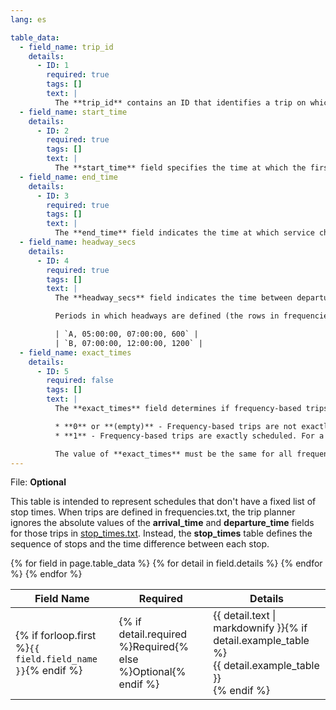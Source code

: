 ```yaml
---
lang: es

table_data:
  - field_name: trip_id
    details:
      - ID: 1
        required: true
        tags: []
        text: |
          The **trip_id** contains an ID that identifies a trip on which the specified frequency of service applies. Trip IDs are referenced from the [trips.txt](#trips) file.
  - field_name: start_time
    details:
      - ID: 2
        required: true
        tags: []
        text: |
          The **start_time** field specifies the time at which the first vehicle departs from the first stop of the trip with the specified frequency. The time is measured from "noon minus 12h" (effectively midnight, except for days on which daylight savings time changes occur) at the beginning of the service day. For times occurring after midnight, enter the time as a value greater than 24:00:00 in HH:MM:SS local time for the day on which the trip schedule begins. E.g. 25:35:00.
  - field_name: end_time
    details:
      - ID: 3
        required: true
        tags: []
        text: |
          The **end_time** field indicates the time at which service changes to a different frequency (or ceases) at the first stop in the trip. The time is measured from "noon minus 12h" (effectively midnight, except for days on which daylight savings time changes occur) at the beginning of the service day. For times occurring after midnight, enter the time as a value greater than 24:00:00 in HH:MM:SS local time for the day on which the trip schedule begins. E.g. 25:35:00.
  - field_name: headway_secs
    details:
      - ID: 4
        required: true
        tags: []
        text: |
          The **headway_secs** field indicates the time between departures from the same stop (headway) for this trip type, during the time interval specified by **start_time** and **end_time**. The headway value must be entered in seconds.

          Periods in which headways are defined (the rows in frequencies.txt) shouldn't overlap for the same trip, since it's hard to determine what should be inferred from two overlapping headways. However, a headway period may begin at the exact same time that another one ends, for instance:

          | `A, 05:00:00, 07:00:00, 600` |
          | `B, 07:00:00, 12:00:00, 1200` |
  - field_name: exact_times
    details:
      - ID: 5
        required: false
        tags: []
        text: |
          The **exact_times** field determines if frequency-based trips should be exactly scheduled based on the specified headway information. Valid values for this field are:

          * **0** or **(empty)** - Frequency-based trips are not exactly scheduled. This is the default behavior.
          * **1** - Frequency-based trips are exactly scheduled. For a frequencies.txt row, trips are scheduled starting with trip_start_time = start_time + x * headway_secs for all x in (0, 1, 2, ...) where trip_start_time < end_time.

          The value of **exact_times** must be the same for all frequencies.txt rows with the same **trip_id**. If **exact_times** is 1 and a frequencies.txt row has a **start_time** equal to **end_time**, no trip must be scheduled. When **exact_times** is 1, care must be taken to choose an **end_time** value that is greater than the last desired trip start time but less than the last desired trip start time + **headway_secs**.
---
```

File: **Optional**

This table is intended to represent schedules that don't have a fixed list of stop times. When trips are defined in frequencies.txt, the trip planner ignores the absolute values of the **arrival_time** and **departure_time** fields for those trips in [stop_times.txt](#stop_times). Instead, the **stop_times** table defines the sequence of stops and the time difference between each stop.

<div class="table-wrapper">
  <table class="recommendation">
    <thead>
      <tr>
        <th>Field Name</th>
        <th>Required</th>
        <th>Details</th>
      </tr>
    </thead>
    <tbody>
    {% for field in page.table_data %}
      {% for detail in field.details %}
      <tr id="{{ page.slug }}_{{ detail.ID }}" class="anchor-row{% if forloop.first %} field-row{% endif %}{% for tag in detail.tags %} {{ tag }}{% endfor %}">
        <td>{% if forloop.first %}<code>{{ field.field_name }}</code>{% endif %}</td>
        <td>{% if detail.required %}Required{% else %}Optional{% endif %}</td>
        <td>{{ detail.text | markdownify }}{% if detail.example_table %}<div class="table-wrapper">{{ detail.example_table }}</div>{% endif %}</td>
      </tr>
      {% endfor %}
    {% endfor %}
    </tbody>
  </table>
</div>

